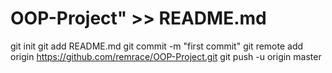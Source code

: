 # OOP-Project" >> README.md
git init
git add README.md
git commit -m "first commit"
git remote add origin https://github.com/remrace/OOP-Project.git
git push -u origin master
